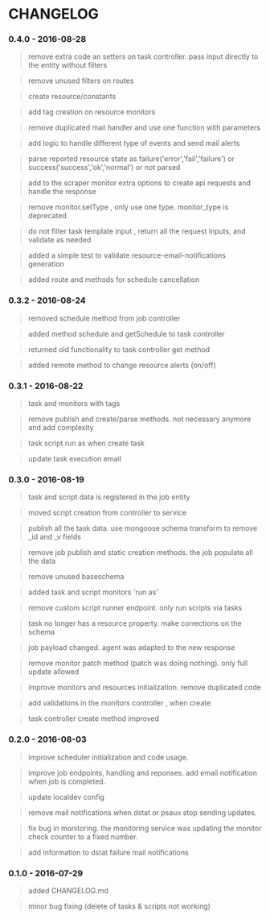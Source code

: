 # CHANGELOG

### 0.4.0 - 2016-08-28

> remove extra code an setters on task controller. pass input directly to the entity without filters      

> remove unused filters on routes      

> create resource/constants     

> add tag creation on resource monitors     

> remove duplicated mail handler and use one function with parameters     

> add logic to handle different type of events and send mail alerts      

> parse reported resource state as failure('error','fail','failure') or success('success','ok','normal') or not parsed        

> add to the scraper monitor extra options to create api requests and handle the response        

> remove monitor.setType , only use one type. monitor_type is deprecated      

> do not filter task template input , return all the request inputs, and validate as needed      

> added a simple test to validate resource-email-notifications generation       

> added route and methods for schedule cancellation      

### 0.3.2 - 2016-08-24

> removed schedule method from job controller        

> added method schedule and getSchedule to task controller       

> returned old functionality to task controller get method      

> added remote method to change resource alerts (on/off)      

### 0.3.1 - 2016-08-22

> task and monitors with tags     

> remove publish and create/parse methods. not necessary anymore and add complexity     

> task script run as when create task     

> update task execution email    

### 0.3.0 - 2016-08-19

> task and script data is registered in the job entity   

> moved script creation from controller to service     

> publish all the task data. use mongoose schema transform to remove _id and _v fields       

> remove job publish and static creation methods. the job populate all the data      

> remove unused baseschema         

> added task and script monitors 'run as'     

> remove custom script runner endpoint. only run scripts via tasks      

> task no longer has a resource property. make corrections on the schema     

> job payload changed. agent was adapted to the new response     

> remove monitor patch method (patch was doing nothing). only full update allowed       

> improve monitors and resources initialization. remove duplicated code     

> add validations in the monitors controller , when create       

> task controller create method improved      

### 0.2.0 - 2016-08-03

> improve scheduler initialization and code usage.

> improve job endpoints, handling and reponses. add email notification when job is completed.

> update localdev config

> remove mail notifications when dstat or psaux stop sending updates.

> fix bug in monitoring. the monitoring service was updating the monitor check counter to a fixed number.

> add information to dstat failure mail notifications

### 0.1.0 - 2016-07-29

> added CHANGELOG.md

> minor bug fixing (delete of tasks & scripts not working)
